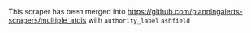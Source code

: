 This scraper has been merged into https://github.com/planningalerts-scrapers/multiple_atdis
with `authority_label` `ashfield`
